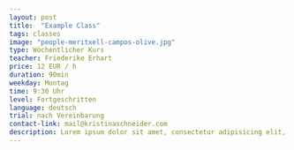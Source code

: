 ```yaml
---
layout: post
title:  "Example Class"
tags: classes
image: "people-meritxell-campos-olive.jpg"
type: Wöchentlicher Kurs
teacher: Friederike Erhart
price: 12 EUR / h
duration: 90min
weekday: Montag
time: 9:30 Uhr
level: Fortgeschritten
language: deutsch
trial: nach Vereinbarung
contact-link: mail@kristinaschneider.com
description: Lorem ipsum dolor sit amet, consectetur adipisicing elit, sed do eiusmod tempor incididunt ut labore et dolore magna aliqua. Ut enim ad minim veniam, quis nostrud exercitation ullamco laboris nisi ut aliquip ex ea commodo consequat. Duis aute irure dolor in reprehenderit in voluptate velit esse cillum dolore eu fugiat nulla pariatur. Excepteur sint occaecat cupidatat non proident, sunt in culpa qui officia deserunt mollit anim id est laborum. Lorem ipsum dolor sit amet, consectetur adipisicing elit, sed do eiusmod tempor incididunt ut labore et dolore magna aliqua. Ut enim ad minim veniam, quis nostrud exercitation ullamco laboris nisi ut aliquip ex ea commodo consequat. Duis aute irure dolor in reprehenderit in voluptate velit esse cillum dolore eu fugiat nulla pariatur. 
---
```


